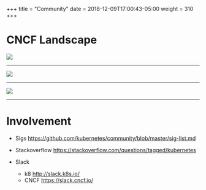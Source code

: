 +++
title = "Community"
date = 2018-12-09T17:00:43-05:00
weight = 310
+++

# CNCF Landscape

![](/louk8cnc-intro-k8s/images/cncf-landscape.png)

---


![](/louk8cnc-intro-k8s/images/incubating.png)
 

---

![](/louk8cnc-intro-k8s/images/graduated.png)
 

---

# Involvement

* Sigs https://github.com/kubernetes/community/blob/master/sig-list.md 

* Stackoverflow https://stackoverflow.com/questions/tagged/kubernetes 

* Slack 
    * k8 http://slack.k8s.io/
    * CNCF https://slack.cncf.io/ 


